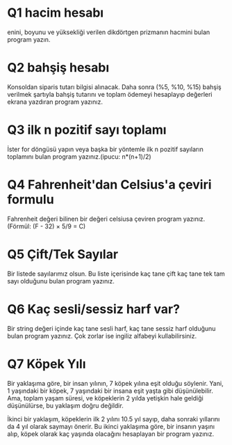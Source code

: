 # Q1 hacim hesabı
enini, boyunu ve yüksekliği verilen dikdörtgen prizmanın hacmini bulan program yazın.

# Q2 bahşiş hesabı
Konsoldan siparis tutarı bilgisi alınacak. Daha sonra (%5, %10, %15) bahşiş verilmek şartıyla bahşiş tutarını ve toplam ödemeyi hesaplayıp değerleri ekrana yazdıran program yazınız.

# Q3 ilk n pozitif sayı toplamı
İster for döngüsü yapın veya başka bir yöntemle ilk n pozitif sayıların toplamını bulan program yazınız.(ipucu: n*(n+1)/2)

# Q4 Fahrenheit'dan Celsius'a çeviri formulu
Fahrenheit değeri bilinen bir değeri celsiusa çeviren program yazınız. (Förmül: (F - 32) × 5/9 = C)

# Q5 Çift/Tek Sayılar
Bir listede sayılarımız olsun. Bu liste içerisinde kaç tane çift kaç tane tek tam sayı olduğunu bulan program yazınız.

# Q6 Kaç sesli/sessiz harf var?
Bir string değeri içinde kaç tane sesli harf, kaç tane sessiz harf olduğunu bulan program yazınız. Çok zorlar ise ingiliz alfabeyi kullabilirsiniz.

# Q7 Köpek Yılı
Bir yaklaşıma göre, bir insan yılının, 7 köpek yılına eşit olduğu söylenir.
Yani, 1 yaşındaki bir köpek, 7 yaşındaki bir insana eşit yaşta gibi düşünülebilir.
Ama, toplam yaşam süresi, ve köpeklerin 2 yılda yetişkin hale geldiği düşünülürse, bu yaklaşım doğru değildir.

İkinci bir yaklaşım, köpeklerin ilk 2 yılını 10.5 yıl sayıp, daha sonraki yıllarını da 4 yıl olarak saymayı önerir.
Bu ikinci yaklaşıma göre, bir insanın yaşını alıp, köpek olarak kaç yaşında olacağını hesaplayan bir program yazınız.
